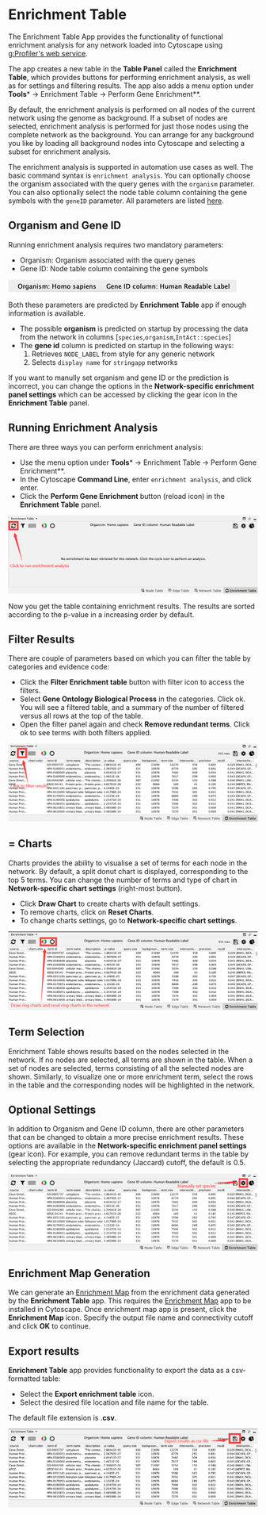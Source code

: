 <a id="enrichmenttable"> </a>
# Enrichment Table

The Enrichment Table App provides the functionality of functional enrichment analysis for any network loaded into Cytoscape using [g:Profiler's web service](https://biit.cs.ut.ee/gprofiler/gost).

The app creates a new table in the **Table Panel** called the **Enrichment Table**, which provides buttons for performing enrichment analysis, as well as for settings and filtering results. The app also adds a menu option under **Tools*** → Enrichment Table → Perform Gene Enrichment**.

By default, the enrichment analysis is performed on all nodes of the current network using the genome as background. If a subset of nodes are selected, enrichment analysis is performed for just those nodes using the complete network as the background. You can arrange for any background you like by loading all background nodes into Cytoscape and selecting a subset for enrichment analysis.

The enrichment analysis is supported in automation use cases as well. The basic command syntax is `enrichment analysis`.  You can optionally choose the organism associated with the query genes with the `organism` parameter. You can also optionally select the node table column containing the gene symbols with the `geneID` parameter. All parameters are listed
[here](http://localhost:1234/v1/swaggerUI/swagger-ui/index.html?url=http%3A%2F%2Flocalhost%3A1234%2Fv1%2Fcommands%2Fswagger.json#!/enrichment/enrichment_analysis).

<a id="prediction"> </a>
## Organism and Gene ID

Running enrichment analysis requires two mandatory parameters:

- Organism: Organism associated with the query genes
- Gene ID: Node table column containing the gene symbols

![](_static/images/Enrichment_Table/species.png)

Both these parameters are predicted by **Enrichment Table** app if enough information is available.

- The possible **organism** is predicted on startup by processing the data from the network in columns [`species`,`organism`,`IntAct::species`]
- The **gene id** column is predicted on startup in the following ways:
   1. Retrieves `NODE_LABEL` from style for any generic network
   2. Selects `display name` for `stringapp` networks
 
If you want to manully set organism and gene ID or the prediction is incorrect, you can change the options in the **Network-specific enrichment panel settings** which can be accessed by clicking the gear icon in the **Enrichment Table** panel.

<a id="process"> </a>
## Running Enrichment Analysis
There are three ways you can perform enrichment analysis:

- Use the menu option under **Tools*** → Enrichment Table → Perform Gene Enrichment**.
- In the Cytoscape **Command Line**, enter `enrichment analysis`, and click enter.
- Click the **Perform Gene Enrichment** button (reload icon) in the **Enrichment Table** panel.

![](_static/images/Enrichment_Table/run.png)


Now you get the table containing enrichment results. The results are sorted according to the p-value in a increasing order by default.

<a id="filter"> </a>
## Filter Results
There are couple of parameters based on which you can filter the table by categories and evidence code:

- Click the **Filter Enrichment table** button with filter icon to access the filters.
- Select **Gene Ontology Biological Process** in the categories. Click ok. You will see a filtered table, and a summary of the number of filtered versus all rows at the top of the table.
- Open the filter panel again and check **Remove redundant terms**. Click ok to see terms with both filters applied.

![](_static/images/Enrichment_Table/filter.png)

<a id="ring"> </a>
## = Charts
Charts provides the ability to visualise a set of terms for each node in the network. By default, a split donut chart is displayed, corresponding to the top 5 terms. You can change the number of terms and type of chart in **Network-specific chart settings** (right-most button).

- Click **Draw Chart** to create charts with default settings.
- To remove charts, click on **Reset Charts**.
- To change charts settings, go to **Network-specific chart settings**.

![](_static/images/Enrichment_Table/ring.png)


<a id="term"> </a>
## Term Selection
Enrichment Table shows results based on the nodes selected in the network. If no nodes are selected, all terms are shown in the table. When a set of nodes are selected, terms consisting of all the selected nodes are shown. Similarly, to visualize one or more enrichment term, select the rows in the table and the corresponding nodes will be highlighted in the network.

<a id="optional"> </a>
## Optional Settings
In addition to Organism and Gene ID column, there are other parameters that can be changed to obtain a more precise enrichment results. These options are available in the **Network-specific enrichment panel settings** (gear icon). For example, you can remove redundant terms in the table by selecting the appropriate redundancy (Jaccard) cutoff, the default is 0.5.

![](_static/images/Enrichment_Table/gear.png)


<a id="map"> </a>
## Enrichment Map Generation
We can generate an [Enrichment Map](https://www.baderlab.org/Software/EnrichmentMap) from the enrichment data generated by the **Enrichment Table** app. This requires the [Enrichment Map](https://apps.cytoscape.org/apps/enrichmentmap) app to be installed in Cytoscape. Once enrichment map app is present, click the **Enrichment Map** icon. Specify the output file name and connectivity cutoff and click **OK** to continue.
<a id="export"> </a>
## Export results
**Enrichment Table** app provides functionality to export the data as a csv-formatted table:

- Select the **Export enrichment table** icon.
- Select the desired file location and file name for the table.

The default file extension is .**csv**.

![](_static/images/Enrichment_Table/export.png)
